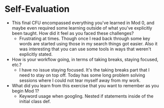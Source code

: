 # Self-Evaluation

- This final CFU encompassed everything you've learned in Mod 0, and maybe even required some learning outside of what you've explicitly been taught. How did it feel as you faced these challenges? 
    - Frustrating at times. Though once I read back through some key words are started using those in my search things got easier. Also it was interesting that you can use some tools in ways that weren't explicitly stated.
- How is your workflow going, in terms of taking breaks, staying focused, etc.?
    - I have no issue staying focused. It's the taking breaks part that I need to stay on top off. Today has some long problem solving sessions where I could not tear myself away from my work.
- What did you learn from this exercise that you want to remember as you begin Mod 1?
    - Keyword usage when googling. Nested if statements inside of the initial class def.